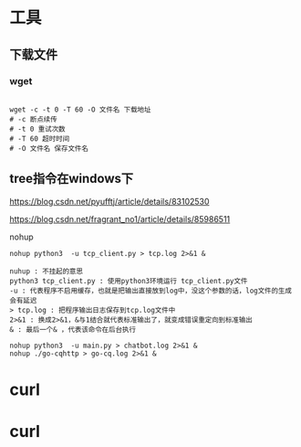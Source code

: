 # 工具



## 下载文件

### wget

```shell

wget -c -t 0 -T 60 -O 文件名 下载地址
# -c 断点续传
# -t 0 重试次数
# -T 60 超时时间
# -O 文件名 保存文件名

```


## tree指令在windows下

<https://blog.csdn.net/pyufftj/article/details/83102530>

<https://blog.csdn.net/fragrant_no1/article/details/85986511>

nohup

```
nohup python3  -u tcp_client.py > tcp.log 2>&1 &

nuhup : 不挂起的意思
python3 tcp_client.py : 使用python3环境运行 tcp_client.py文件
-u : 代表程序不启用缓存，也就是把输出直接放到log中，没这个参数的话，log文件的生成会有延迟
> tcp.log : 把程序输出日志保存到tcp.log文件中
2>&1 : 换成2>&1，&与1结合就代表标准输出了，就变成错误重定向到标准输出
& : 最后一个& ，代表该命令在后台执行
```

```
nohup python3  -u main.py > chatbot.log 2>&1 &
nohup ./go-cqhttp > go-cq.log 2>&1 &
```

# curl

# curl
